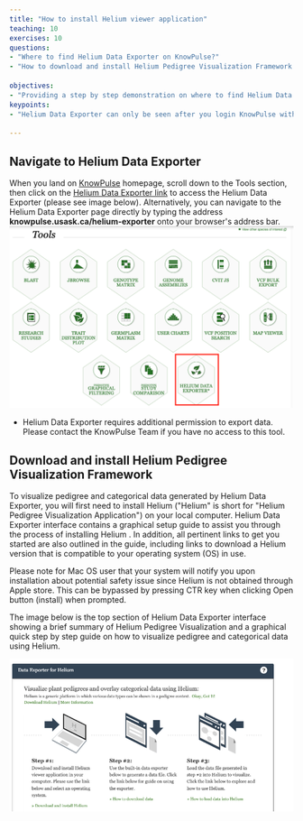 ```yaml
---
title: "How to install Helium viewer application"
teaching: 10
exercises: 10
questions:
- "Where to find Helium Data Exporter on KnowPulse?"
- "How to download and install Helium Pedigree Visualization Framework in your computer?"

objectives:
- "Providing a step by step demonstration on where to find Helium Data Exporter on KnowPulse as well as how to download and install Helium Pedigree Visualization Framework to your local computer."
keypoints:
- "Helium Data Exporter can only be seen after you login KnowPulse with your user account."

---
```


## Navigate to Helium Data Exporter

When you land on [KnowPulse](https://knowpulse.usask.ca/) homepage, scroll down to the Tools section, then click on the [Helium Data Exporter link](https://knowpulse.usask.ca/helium-exporter) to access the Helium Data Exporter (please see image below). Alternatively, you can navigate to the Helium Data Exporter page directly by typing the address **knowpulse.usask.ca/helium-exporter** onto your browser's address bar.
![Screenshot of main code listing](../fig/helium-exporter-9.png)
* Helium Data Exporter requires additional permission to export data. Please contact the KnowPulse Team if you have no access to this tool.
## Download and install Helium Pedigree Visualization Framework

To visualize pedigree and categorical data generated by Helium Data Exporter, you will first need to install Helium ("Helium" is short for "Helium Pedigree Visualization Application") on your local computer. Helium Data Exporter interface contains a graphical setup guide to assist
you through the process of installing Helium . In addition, all pertinent links to get you started are also outlined in the guide, including links to download a Helium version that is compatible to your operating system (OS) in use.


Please note for Mac OS user that your system will notify you upon installation about potential safety issue since Helium is not obtained through Apple store. This can be bypassed by pressing CTR key when clicking Open button (install) when prompted.

The image below is the top section of Helium Data Exporter interface showing a brief summary of Helium Pedigree Visualization and a graphical quick step by step guide on how to visualize pedigree and categorical data using Helium. 

![Screenshot of main code listing](../fig/helium-exporter-10.png)





